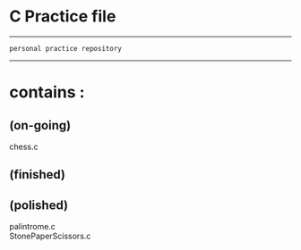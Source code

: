 # C Practice file
---
```
personal practice repository
```
---
# contains :
## (on-going)
chess.c
## (finished)
## (polished)
palintrome.c <br/>
StonePaperScissors.c
